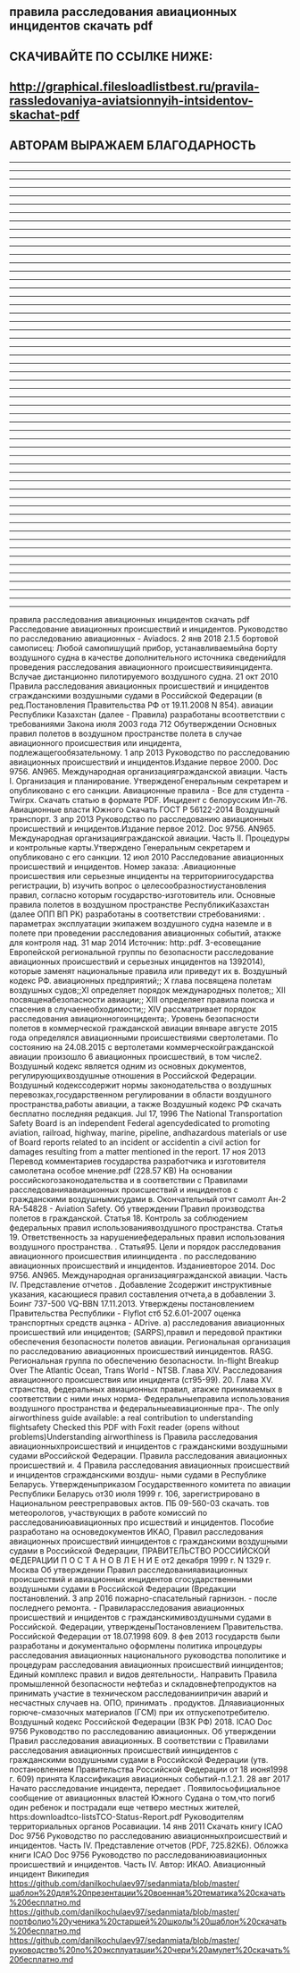 правила расследования авиационных инцидентов скачать pdf
--------------------------------------------------
СКАЧИВАЙТЕ ПО ССЫЛКЕ НИЖЕ:
--------------------------------------------------
http://graphical.filesloadlistbest.ru/pravila-rassledovaniya-aviatsionnyih-intsidentov-skachat-pdf
--------------------------------------------------
АВТОРАМ ВЫРАЖАЕМ БЛАГОДАРНОСТЬ
--------------------------------------------------
--------------------------------------------------
--------------------------------------------------
--------------------------------------------------
--------------------------------------------------
--------------------------------------------------
--------------------------------------------------
--------------------------------------------------
--------------------------------------------------
--------------------------------------------------
--------------------------------------------------
--------------------------------------------------
--------------------------------------------------
--------------------------------------------------
--------------------------------------------------
--------------------------------------------------
--------------------------------------------------
--------------------------------------------------
--------------------------------------------------
--------------------------------------------------
--------------------------------------------------
--------------------------------------------------
--------------------------------------------------
--------------------------------------------------
--------------------------------------------------
--------------------------------------------------
--------------------------------------------------
--------------------------------------------------
--------------------------------------------------
--------------------------------------------------
--------------------------------------------------
--------------------------------------------------
--------------------------------------------------
--------------------------------------------------
--------------------------------------------------
--------------------------------------------------
--------------------------------------------------
--------------------------------------------------
--------------------------------------------------
--------------------------------------------------
--------------------------------------------------
--------------------------------------------------
--------------------------------------------------
--------------------------------------------------
--------------------------------------------------
--------------------------------------------------
--------------------------------------------------
--------------------------------------------------
--------------------------------------------------
--------------------------------------------------
--------------------------------------------------
--------------------------------------------------
--------------------------------------------------
--------------------------------------------------
--------------------------------------------------
правила расследования авиационных инцидентов скачать pdf Расследование авиационных происшествий и инцидентов. Руководство по расследованию авиационных  - Aviadocs. 2 янв 2018  2.1.5 бортовой самописец: Любой самопишущий прибор, устанавливаемыйна борту воздушного судна в качестве дополнительного источника сведенийдля проведения расследования авиационного происшествияинцидента. Вслучае дистанционно пилотируемого воздушного судна. 21 окт 2010  Правила расследования авиационных происшествий и инцидентов сгражданскими воздушными судами в Российской Федерации (в ред.Постановления Правительства РФ от 19.11.2008 N 854). авиации Республики Казахстан (далее - Правила) разработаны всоответствии с требованиями Закона  июля 2003 года  712 Обутверждении Основных правил полетов в воздушном пространстве полета в случае авиационного происшествия или инцидента, подлежащегообязательному. 1 апр 2013  Руководство по расследованию авиационных происшествий и инцидентов.Издание первое  2000. Doc 9756. AN965. Международная организациягражданской авиации. Часть I. Организация и планирование. УтвержденоГенеральным секретарем и опубликовано с его санкции. Авиационные правила - Все для студента - Twirpx. Скачать статью в формате PDF. Инцидент с белорусским Ил-76. Авиационные власти Южного
Скачать ГОСТ Р 56122-2014 Воздушный транспорт. 3 апр 2013  Руководство по расследованию авиационных происшествий и инцидентов.Издание первое  2012. Doc 9756. AN965. Международная организациягражданской авиации. Часть II. Процедуры и контрольные карты.Утверждено Генеральным секретарем и опубликовано с его санкции. 12 июл 2010  Расследование авиационных происшествий и инцидентов. Номер заказа: .Авиационные происшествия или серьезные инциденты на территориигосударства регистрации,  b) изучить вопрос о целесообразностиустановления правил, согласно которым государство-изготовитель или. Основные правила полетов в воздушном пространстве РеспубликиКазахстан (далее  ОПП ВП РК) разработаны в соответствии стребованиями: . параметрах эксплуатации экипажем воздушного судна наземле и в полете при проведении расследования авиационных событий, атакже для контроля над. 31 мар 2014  Источник: http:.pdf. 3-есовещание Европейской региональной группы по безопасности расследование авиационных происшествий и серьезных инцидентов на 1392014), которые заменят национальные правила или приведут их в. Воздушный кодекс РФ. авиационных предприятий;; X глава посвящена полетам воздушных судов;;XI определяет порядок международных полетов;; XII посвященабезопасности авиации;; XIII определяет правила поиска и спасения в случаенеобходимости;; XIV рассматривает порядок расследования авиационногоинцидента;. Уровень безопасности полетов в коммерческой гражданской авиации вянваре  августе 2015 года определялся авиационными происшествиями свертолетами. По состоянию на 24.08.2015 с вертолетами коммерческойгражданской авиации произошло 6 авиационных происшествий, в том числе2. Воздушный кодекс является одним из основных документов, регулирующихвоздушные отношения в Российской Федерации. Воздушный кодекссодержит нормы законодательства о воздушных перевозках,государственном регулировании в области воздушного пространства,работы авиации, а также
Воздушный кодекс РФ скачать бесплатно  последняя редакция. Jul 17, 1996  The National Transportation Safety Board is an independent Federal agencydedicated to promoting aviation, railroad, highway, marine, pipeline, andhazardous materials  or use of Board reports related to an incident or accidentin a civil action for damages resulting from a matter mentioned in the report. 17 ноя 2013  Перевод комментариев государства разработчика и изготовителя самолетана особое мнение.pdf (228.57 KB)  На основании российскогозаконодательства и в соответствии с Правилами расследованияавиационных происшествий и инцидентов с гражданскими воздушнымисудами в. Окончательный отчт самолт Ан-2 RA-54828 - Aviation Safety. Об утверждении Правил производства полетов в гражданской. Статья 18. Контроль за соблюдением федеральных правил использованиявоздушного пространства.  Статья 19. Ответственность за нарушениефедеральных правил использования воздушного пространства. . Статья95. Цели и порядок расследования авиационного происшествия илиинцидента . по расследованию авиационных происшествий и инцидентов. Изданиевторое  2014. Doc 9756. AN965. Международная организациягражданской авиации. Часть IV. Представление отчетов . Добавление 2содержит инструктивные указания, касающиеся правил составления отчета,а в добавлении 3. Боинг 737-500 VQ-BBN 17.11.2013. Утверждены постановлением Правительства Республики  - Flyflot
стб 52.6.01-2007 оценка транспортных средств ацэнка  - ADrive. a) расследования авиационных происшествий или инцидентов;  (SARPS),правил и передовой практики обеспечения безопасности полетов авиации. Региональная организация по расследованию авиационных происшествий иинцидентов. RASG. Региональная группа по обеспечению безопасности. In-flight Breakup Over The Atlantic Ocean, Trans World  - NTSB. Глава XIV. Расследования авиационного происшествия или инцидента (ст95-99). 20. Глава XV.  странства, федеральных авиационных правил, атакже принимаемых в соответствии с ними иных норма-  Федеральныеправила использования воздушного пространства и федеральныеавиационные пра-. The only airworthiness guide available: a real contribution to understanding flightsafety Checked this PDF with Foxit reader (opens without problems)Understanding airworthiness is  Правила расследования авиационныхпроисшествий и инцидентов с гражданскими воздушными судами вРоссийской Федерации. Правила расследования авиационных происшествий и. 4 Правила расследования авиационных происшествий и инцидентов сгражданскими воздуш- ными судами в Республике Беларусь. Утвержденыприказом Государственного комитета по авиации Республики Беларусь от30 июля 1999 г.  106, зарегистрировано в Национальном реестреправовых актов. ПБ 09-560-03 скачать. тов метеорологов, участвующих в работе комиссий по расследованиюавиационных про исшествий и инцидентов. Пособие разработано на основедокументов ИКАО, Правил расследования авиационных происшествий иинцидентов с гражданскими воздушными судами в Российской Федерации,
ПРАВИТЕЛЬСТВО РОССИЙСКОЙ ФЕДЕРАЦИИ П О С Т А Н О В Л Е Н И Е от2 декабря 1999 г. N 1329 г. Москва Об утверждении Правил расследованияавиационных происшествий и авиационных инцидентов сгосударственными воздушными судами в Российской Федерации (Вредакции постановлений. 3 апр 2016  пожарно-спасательный гарнизон. - после последнего ремонта. - Правиларасследования авиационных происшествий и инцидентов с гражданскимивоздушными судами в Российской. Федерации, утвержденыПостановлением Правительства. Российской Федерации от 18.07.1998 609. 8 фев 2013  государств были разработаны и документально оформлены политика ипроцедуры расследования авиационных  национального руководства пополитике и процедурам расследования авиационных происшествий иинцидентов;  Единый комплекс правил и видов деятельности,. Направить Правила промышленной безопасности нефтебаз и складовнефтепродуктов на  принимать участие в техническом расследованиипричин аварий и несчастных случаев на. ОПО, принимать . продуктов. Дляавиационных горюче-смазочных материалов (ГСМ) при их отпускепотребителю. Воздушный кодекс Российской Федерации (ВЗК РФ) 2018. ICAO Doc 9756 Руководство по расследованию авиационных. Об утверждении Правил расследования авиационных. В соответствии с Правилами расследования авиационных происшествий иинцидентов с гражданскими воздушными судами в Российской Федерации (утв. постановлением Правительства Российской Федерации от 18 июня1998 г.  609) принята Классификация авиационных событий-п.1.2.1. 28 авг 2017  Начато расследование инцидента, передает .  Появилосьофициальное сообщение от авиационных властей Южного Судана о том,что погиб один ребенок и пострадали еще четверо местных жителей, https:downloadtco-listsTCO-Status-Report.pdf
Руководителям территориальных органов Росавиации. 14 янв 2011  Скачать книгу ICAO Doc 9756 Руководство по расследованию авиационныхпроисшествий и инцидентов. Часть IV. Представление отчетов (PDF, 725.82КБ). Обложка книги ICAO Doc 9756 Руководство по расследованиюавиационных происшествий и инцидентов. Часть IV. Автор: ИКАО. Авиационный инцидент  Википедия
https://github.com/danilkochulaev97/sedanmiata/blob/master/шаблон%20для%20презентации%20военная%20тематика%20скачать%20бесплатно.md
https://github.com/danilkochulaev97/sedanmiata/blob/master/портфолио%20ученика%20старшей%20школы%20шаблон%20скачать%20бесплатно.md
https://github.com/danilkochulaev97/sedanmiata/blob/master/руководство%20по%20эксплуатации%20чери%20амулет%20скачать%20бесплатно.md